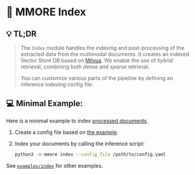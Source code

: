# :robot: MMORE Index 

## :bulb: TL;DR

> The `Index` module handles the indexing and post-processing of the extracted data from the multimodal documents. It creates an indexed Vector Store DB based on [Milvus](https://milvus.io/). We enable the use of *hybrid* retrieval, combining both *dense* and *sparse* retrieval.
>
> You can customize various parts of the pipeline by defining an inference indexing config file.

## :computer: Minimal Example:
Here is a minimal example to index [processed documents](process.md).
1. Create a config file based on [the example](/examples/index/config.yaml).

2. Index your documents by calling the inference script:
    ```bash
    python3 -m mmore index --config_file /path/to/config.yaml
    ```
See [`examples/index`](../examples/index/) for other examples.